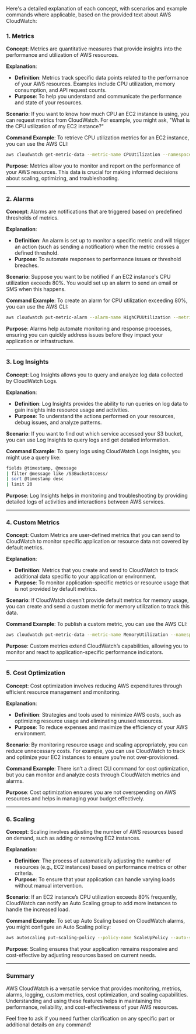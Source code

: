 Here's a detailed explanation of each concept, with scenarios and example commands where applicable, based on the provided text about AWS CloudWatch:

### 1. **Metrics**

**Concept**: Metrics are quantitative measures that provide insights into the performance and utilization of AWS resources.

**Explanation**:
- **Definition**: Metrics track specific data points related to the performance of your AWS resources. Examples include CPU utilization, memory consumption, and API request counts.
- **Purpose**: To help you understand and communicate the performance and state of your resources.

**Scenario**: If you want to know how much CPU an EC2 instance is using, you can request metrics from CloudWatch. For example, you might ask, "What is the CPU utilization of my EC2 instance?"

**Command Example**: To retrieve CPU utilization metrics for an EC2 instance, you can use the AWS CLI:
```bash
aws cloudwatch get-metric-data --metric-name CPUUtilization --namespace AWS/EC2 --period 300 --statistics Average
```

**Purpose**: Metrics allow you to monitor and report on the performance of your AWS resources. This data is crucial for making informed decisions about scaling, optimizing, and troubleshooting.

---

### 2. **Alarms**

**Concept**: Alarms are notifications that are triggered based on predefined thresholds of metrics.

**Explanation**:
- **Definition**: An alarm is set up to monitor a specific metric and will trigger an action (such as sending a notification) when the metric crosses a defined threshold.
- **Purpose**: To automate responses to performance issues or threshold breaches.

**Scenario**: Suppose you want to be notified if an EC2 instance's CPU utilization exceeds 80%. You would set up an alarm to send an email or SMS when this happens.

**Command Example**: To create an alarm for CPU utilization exceeding 80%, you can use the AWS CLI:
```bash
aws cloudwatch put-metric-alarm --alarm-name HighCPUUtilization --metric-name CPUUtilization --namespace AWS/EC2 --statistic Average --period 300 --threshold 80 --comparison-operator GreaterThanThreshold --evaluation-periods 1 --alarm-actions <SNS_TOPIC_ARN>
```

**Purpose**: Alarms help automate monitoring and response processes, ensuring you can quickly address issues before they impact your application or infrastructure.

---

### 3. **Log Insights**

**Concept**: Log Insights allows you to query and analyze log data collected by CloudWatch Logs.

**Explanation**:
- **Definition**: Log Insights provides the ability to run queries on log data to gain insights into resource usage and activities.
- **Purpose**: To understand the actions performed on your resources, debug issues, and analyze patterns.

**Scenario**: If you want to find out which service accessed your S3 bucket, you can use Log Insights to query logs and get detailed information.

**Command Example**: To query logs using CloudWatch Logs Insights, you might use a query like:
```bash
fields @timestamp, @message
| filter @message like /S3BucketAccess/
| sort @timestamp desc
| limit 20
```

**Purpose**: Log Insights helps in monitoring and troubleshooting by providing detailed logs of activities and interactions between AWS services.

---

### 4. **Custom Metrics**

**Concept**: Custom Metrics are user-defined metrics that you can send to CloudWatch to monitor specific application or resource data not covered by default metrics.

**Explanation**:
- **Definition**: Metrics that you create and send to CloudWatch to track additional data specific to your application or environment.
- **Purpose**: To monitor application-specific metrics or resource usage that is not provided by default metrics.

**Scenario**: If CloudWatch doesn’t provide default metrics for memory usage, you can create and send a custom metric for memory utilization to track this data.

**Command Example**: To publish a custom metric, you can use the AWS CLI:
```bash
aws cloudwatch put-metric-data --metric-name MemoryUtilization --namespace CustomMetrics --value 70 --unit Percent
```

**Purpose**: Custom metrics extend CloudWatch’s capabilities, allowing you to monitor and react to application-specific performance indicators.

---

### 5. **Cost Optimization**

**Concept**: Cost optimization involves reducing AWS expenditures through efficient resource management and monitoring.

**Explanation**:
- **Definition**: Strategies and tools used to minimize AWS costs, such as optimizing resource usage and eliminating unused resources.
- **Purpose**: To reduce expenses and maximize the efficiency of your AWS environment.

**Scenario**: By monitoring resource usage and scaling appropriately, you can reduce unnecessary costs. For example, you can use CloudWatch to track and optimize your EC2 instances to ensure you’re not over-provisioned.

**Command Example**: There isn’t a direct CLI command for cost optimization, but you can monitor and analyze costs through CloudWatch metrics and alarms.

**Purpose**: Cost optimization ensures you are not overspending on AWS resources and helps in managing your budget effectively.

---

### 6. **Scaling**

**Concept**: Scaling involves adjusting the number of AWS resources based on demand, such as adding or removing EC2 instances.

**Explanation**:
- **Definition**: The process of automatically adjusting the number of resources (e.g., EC2 instances) based on performance metrics or other criteria.
- **Purpose**: To ensure that your application can handle varying loads without manual intervention.

**Scenario**: If an EC2 instance’s CPU utilization exceeds 80% frequently, CloudWatch can notify an Auto Scaling group to add more instances to handle the increased load.

**Command Example**: To set up Auto Scaling based on CloudWatch alarms, you might configure an Auto Scaling policy:
```bash
aws autoscaling put-scaling-policy --policy-name ScaleUpPolicy --auto-scaling-group-name MyAutoScalingGroup --scaling-adjustment 1 --adjustment-type ChangeInCapacity
```

**Purpose**: Scaling ensures that your application remains responsive and cost-effective by adjusting resources based on current needs.

---

### Summary

AWS CloudWatch is a versatile service that provides monitoring, metrics, alarms, logging, custom metrics, cost optimization, and scaling capabilities. Understanding and using these features helps in maintaining the performance, reliability, and cost-effectiveness of your AWS resources.

Feel free to ask if you need further clarification on any specific part or additional details on any command!